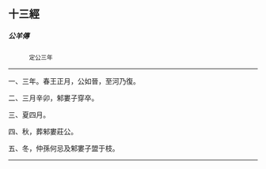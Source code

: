 

## 十三經

##### 公羊傳
　　　`定公三年`

* * *

一、三年。春王正月，公如晉，至河乃復。

二、三月辛卯，邾婁子穿卒。

三、夏四月。

四、秋，葬邾婁莊公。

五、冬，仲孫何忌及邾婁子盟于枝。

* * *

